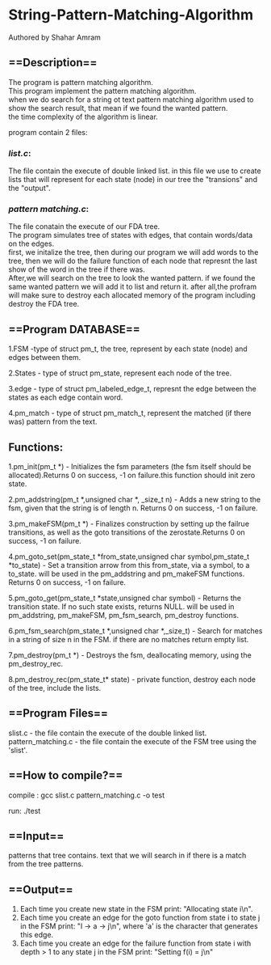 
# String-Pattern-Matching-Algorithm<br>
Authored by Shahar Amram

## ==Description==

The program is pattern matching algorithm.<br>
This program implement the pattern matching algorithm.<br>
when we do search for a string ot text pattern matching algorithm used to show the search result, that mean if we found the wanted pattern.<br>
the time complexity of the algorithm is linear.<br>

program contain 2 files:

### ***list.c***:

The file contain the execute of double linked list.
in this file we use to create lists that will represent for each state (node) in our tree the "transions" and the "output".

### ***pattern matching.c***:

The file conatain the execute of our FDA tree.<br>
The program simulates tree of states with edges, that contain words/data on the edges.<br>
first, we initalize the tree, then during our program we will add words to the tree, then we will do the failure function of each node that represnt the last show of the word in the tree if there was.<br>
After,we will search on the tree to look the wanted pattern. if we found the same wanted pattern we will add it to list and return it. after all,the profram will make sure to destroy each allocated memory of the program including destroy the FDA tree.<br>

 
## ==Program DATABASE==

1.FSM -type of struct pm_t, the tree, represent by each state (node) and edges between them.

2.States - type of struct pm_state, represent each node of the tree.

3.edge - type of struct pm_labeled_edge_t, represnt the edge between the states as each edge contain word.

4.pm_match - type of struct pm_match_t, represent the matched (if there was) pattern from the text.



## Functions:

1.pm_init(pm_t *) - Initializes the fsm parameters (the fsm itself should be allocated).Returns 0 on success, -1 on failure.this function should init zero state.<br>

2.pm_addstring(pm_t *,unsigned char *, _size_t n) - Adds a new string to the fsm, given that the string is of length n.
Returns 0 on success, -1 on failure.<br>

3.pm_makeFSM(pm_t *) - Finalizes construction by setting up the failrue transitions, as well as the goto transitions of the zerostate.Returns 0 on success, -1 on failure.<br>

4.pm_goto_set(pm_state_t *from_state,unsigned char symbol,pm_state_t *to_state) - Set a transition arrow from this from_state, via a symbol, to a to_state. will be used in the pm_addstring and pm_makeFSM functions. Returns 0 on success, -1 on failure.<br>

5.pm_goto_get(pm_state_t *state,unsigned char symbol) - Returns the transition state.  If no such state exists, returns NULL. will be used in pm_addstring, pm_makeFSM, pm_fsm_search, pm_destroy functions.<br>

6.pm_fsm_search(pm_state_t *,unsigned char *,_size_t) - Search for matches in a string of size n in the FSM. if there are no matches return empty list.<br>

7.pm_destroy(pm_t *) - Destroys the fsm, deallocating memory, using the pm_destroy_rec.<br>

8.pm_destroy_rec(pm_state_t* state) - private function, destroy each node of the tree, include the lists.<br>



## ==Program Files==

slist.c - the file contain the execute of the double linked list.<br>
pattern_matching.c - the file contain the execute of the FSM tree using the 'slist'.<br>


## ==How to compile?==<br>

compile : gcc slist.c pattern_matching.c -o test

run: ./test

## ==Input==<br>

patterns that tree contains.
text that we will search in if there is a match from the tree patterns.

## ==Output==<br>
1. Each time you create new state in the FSM print:
"Allocating state i\n".
2. Each time you create an edge for the goto function from state i to state j in the FSM
print: "I -> a -> j\n", where 'a' is the character that generates this edge.
3. Each time you create an edge for the failure function from state i with depth > 1 to
any state j in the FSM print: "Setting f(i) = j\n"

